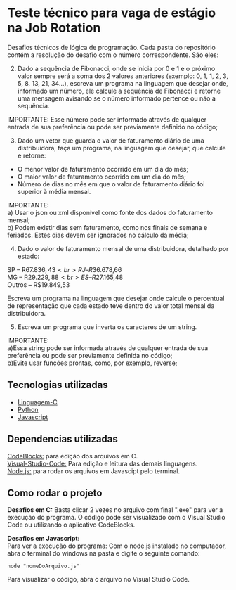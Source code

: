 # Teste técnico para vaga de estágio na Job Rotation

Desafios técnicos de lógica de programação. Cada pasta do repositório contém a resolução do desafio com o número correspondente. São eles: 

2) Dado a sequência de Fibonacci, onde se inicia por 0 e 1 e o próximo valor sempre será a soma dos 2 valores anteriores (exemplo: 0, 1, 1, 2, 3, 5, 8, 13, 21, 34...), escreva um programa na linguagem que desejar onde, informado um número, ele calcule a sequência de Fibonacci e retorne uma mensagem avisando se o número informado pertence ou não a sequência.

IMPORTANTE:
Esse número pode ser informado através de qualquer entrada de sua preferência ou pode ser previamente definido no código;


3) Dado um vetor que guarda o valor de faturamento diário de uma distribuidora, faça um programa, na linguagem que desejar, que calcule e retorne:
* O menor valor de faturamento ocorrido em um dia do mês;
* O maior valor de faturamento ocorrido em um dia do mês;
* Número de dias no mês em que o valor de faturamento diário foi superior à média mensal.

IMPORTANTE:<br>
a) Usar o json ou xml disponível como fonte dos dados do faturamento mensal;<br>
b) Podem existir dias sem faturamento, como nos finais de semana e feriados. Estes dias devem ser ignorados no cálculo da média;<br>


4) Dado o valor de faturamento mensal de uma distribuidora, detalhado por estado:<br>

SP – R$67.836,43<br>
RJ – R$36.678,66<br>
MG – R$29.229,88<br>
ES – R$27.165,48<br>
Outros – R$19.849,53<br>

Escreva um programa na linguagem que desejar onde calcule o percentual de representação que cada estado teve dentro do valor total mensal da distribuidora.

5) Escreva um programa que inverta os caracteres de um string.

IMPORTANTE:<br>
a)Essa string pode ser informada através de qualquer entrada de sua preferência ou pode ser previamente definida no código;<br>
b)Evite usar funções prontas, como, por exemplo, reverse;

## Tecnologias utilizadas

* [Linguagem-C](https://learn.microsoft.com/pt-br/cpp/c-language/?view=msvc-170)
* [Python](https://docs.python.org/pt-br/3/tutorial/)
* [Javascript](https://developer.mozilla.org/pt-BR/docs/Web/JavaScript)


## Dependencias utilizadas

[CodeBlocks:](https://www.codeblocks.org/downloads/) para edição dos arquivos em C.<br>
[Visual-Studio-Code:](https://code.visualstudio.com/download) Para edição e leitura das demais linguagens.<br>
[Node.js:](https://nodejs.org/en/download) para rodar os arquivos em Javascipt pelo terminal.<br>

## Como rodar o projeto

<strong>Desafios em C:</strong> Basta clicar 2 vezes no arquivo com final ".exe" para ver a execução do programa. O código pode ser visualizado com o Visual Studio Code ou utilizando o aplicativo CodeBlocks.<br>

<strong>Desafios em Javascript:</strong><br> 
Para ver a execução do programa: Com o node.js instalado no computador, abra o terminal do windows na pasta e digite o seguinte comando:

```
node "nomeDoArquivo.js"
```
Para visualizar o código, abra o arquivo no Visual Studio Code.<br>

